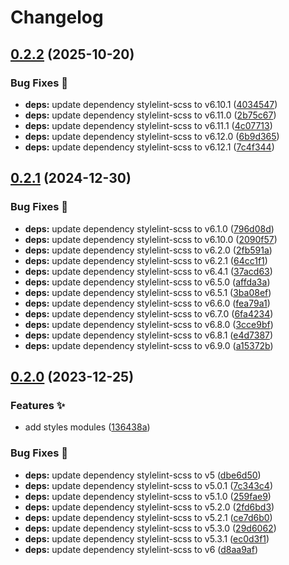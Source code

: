 # Changelog

## [0.2.2](https://github.com/hbstack/syntax-highlighting/compare/v0.2.1...v0.2.2) (2025-10-20)


### Bug Fixes 🐞

* **deps:** update dependency stylelint-scss to v6.10.1 ([4034547](https://github.com/hbstack/syntax-highlighting/commit/4034547ff2a145ac1b4993073439db0d24e69284))
* **deps:** update dependency stylelint-scss to v6.11.0 ([2b75c67](https://github.com/hbstack/syntax-highlighting/commit/2b75c677b852c8eea04671f574a5cce8ec8a0660))
* **deps:** update dependency stylelint-scss to v6.11.1 ([4c07713](https://github.com/hbstack/syntax-highlighting/commit/4c0771337c1abdb4115440798139acd430220290))
* **deps:** update dependency stylelint-scss to v6.12.0 ([6b9d365](https://github.com/hbstack/syntax-highlighting/commit/6b9d365b12af54f565463acc478d8a47fbef0552))
* **deps:** update dependency stylelint-scss to v6.12.1 ([7c4f344](https://github.com/hbstack/syntax-highlighting/commit/7c4f344654845bef5be3aa173c761d1813dfcb3a))

## [0.2.1](https://github.com/hbstack/syntax-highlighting/compare/v0.2.0...v0.2.1) (2024-12-30)


### Bug Fixes 🐞

* **deps:** update dependency stylelint-scss to v6.1.0 ([796d08d](https://github.com/hbstack/syntax-highlighting/commit/796d08d5ef6c37863a779ff06a0b298eb6ed436c))
* **deps:** update dependency stylelint-scss to v6.10.0 ([2090f57](https://github.com/hbstack/syntax-highlighting/commit/2090f57f0749f0ccb1637228734bd7fe383ca7ce))
* **deps:** update dependency stylelint-scss to v6.2.0 ([2fb591a](https://github.com/hbstack/syntax-highlighting/commit/2fb591aaa499200f5de06c7f10f89b09b10880a5))
* **deps:** update dependency stylelint-scss to v6.2.1 ([64cc1f1](https://github.com/hbstack/syntax-highlighting/commit/64cc1f1ff3b41d259cd4110645922ebef7b60c1a))
* **deps:** update dependency stylelint-scss to v6.4.1 ([37acd63](https://github.com/hbstack/syntax-highlighting/commit/37acd630d0407968947d07d507db7c6a9a91900d))
* **deps:** update dependency stylelint-scss to v6.5.0 ([affda3a](https://github.com/hbstack/syntax-highlighting/commit/affda3a799fc7383739dfc47020eba9943164f3c))
* **deps:** update dependency stylelint-scss to v6.5.1 ([3ba08ef](https://github.com/hbstack/syntax-highlighting/commit/3ba08ef93604f6ea1e6b74d1bdd62e647c0526d2))
* **deps:** update dependency stylelint-scss to v6.6.0 ([fea79a1](https://github.com/hbstack/syntax-highlighting/commit/fea79a1a7040235269cb4951af9027681440edb4))
* **deps:** update dependency stylelint-scss to v6.7.0 ([6fa4234](https://github.com/hbstack/syntax-highlighting/commit/6fa42343a1dc5221418d244b42e61e2dd476d186))
* **deps:** update dependency stylelint-scss to v6.8.0 ([3cce9bf](https://github.com/hbstack/syntax-highlighting/commit/3cce9bfd181bf11a0667e4c7468be4eef9094304))
* **deps:** update dependency stylelint-scss to v6.8.1 ([e4d7387](https://github.com/hbstack/syntax-highlighting/commit/e4d738702e7397f15b2d3b7e64137919d94c2d2c))
* **deps:** update dependency stylelint-scss to v6.9.0 ([a15372b](https://github.com/hbstack/syntax-highlighting/commit/a15372b1418030dca4f19b3d8364c3e3b6abf98b))

## [0.2.0](https://github.com/hbstack/syntax-highlighting/compare/v0.1.0...v0.2.0) (2023-12-25)


### Features ✨

* add styles modules ([136438a](https://github.com/hbstack/syntax-highlighting/commit/136438a48df254ff775106b7943f34f9f2a0cd0c))


### Bug Fixes 🐞

* **deps:** update dependency stylelint-scss to v5 ([dbe6d50](https://github.com/hbstack/syntax-highlighting/commit/dbe6d50a8531a8a0103fdad70de9dd7438670be9))
* **deps:** update dependency stylelint-scss to v5.0.1 ([7c343c4](https://github.com/hbstack/syntax-highlighting/commit/7c343c48e525a78f412732d267631ba520dffb4c))
* **deps:** update dependency stylelint-scss to v5.1.0 ([259fae9](https://github.com/hbstack/syntax-highlighting/commit/259fae9e7a7ea92da7538453570ceba65930ea58))
* **deps:** update dependency stylelint-scss to v5.2.0 ([2fd6bd3](https://github.com/hbstack/syntax-highlighting/commit/2fd6bd35d778adb9bfb695c9568979b3f29a63ea))
* **deps:** update dependency stylelint-scss to v5.2.1 ([ce7d6b0](https://github.com/hbstack/syntax-highlighting/commit/ce7d6b06ea453b1b6b7ac9c71561f7441bad9414))
* **deps:** update dependency stylelint-scss to v5.3.0 ([29d6062](https://github.com/hbstack/syntax-highlighting/commit/29d60627b7529355e2acd54a9b0b28d14bb71aec))
* **deps:** update dependency stylelint-scss to v5.3.1 ([ec0d3f1](https://github.com/hbstack/syntax-highlighting/commit/ec0d3f16b181e201490bba9f5336ba63b3e3545a))
* **deps:** update dependency stylelint-scss to v6 ([d8aa9af](https://github.com/hbstack/syntax-highlighting/commit/d8aa9af96ffdaa3c183fef8adaa6b538af6cf0c8))
